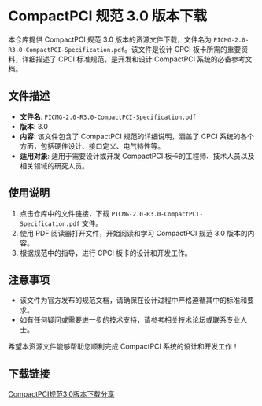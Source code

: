 # CompactPCI 规范 3.0 版本下载

本仓库提供 CompactPCI 规范 3.0 版本的资源文件下载，文件名为 `PICMG-2.0-R3.0-CompactPCI-Specification.pdf`。该文件是设计 CPCI 板卡所需的重要资料，详细描述了 CPCI 标准规范，是开发和设计 CompactPCI 系统的必备参考文档。

## 文件描述

- **文件名**: `PICMG-2.0-R3.0-CompactPCI-Specification.pdf`
- **版本**: 3.0
- **内容**: 该文件包含了 CompactPCI 规范的详细说明，涵盖了 CPCI 系统的各个方面，包括硬件设计、接口定义、电气特性等。
- **适用对象**: 适用于需要设计或开发 CompactPCI 板卡的工程师、技术人员以及相关领域的研究人员。

## 使用说明

1. 点击仓库中的文件链接，下载 `PICMG-2.0-R3.0-CompactPCI-Specification.pdf` 文件。
2. 使用 PDF 阅读器打开文件，开始阅读和学习 CompactPCI 规范 3.0 版本的内容。
3. 根据规范中的指导，进行 CPCI 板卡的设计和开发工作。

## 注意事项

- 该文件为官方发布的规范文档，请确保在设计过程中严格遵循其中的标准和要求。
- 如有任何疑问或需要进一步的技术支持，请参考相关技术论坛或联系专业人士。

希望本资源文件能够帮助您顺利完成 CompactPCI 系统的设计和开发工作！

## 下载链接

[CompactPCI规范3.0版本下载分享](https://pan.quark.cn/s/fedd8927ec52)